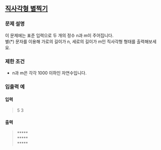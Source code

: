 ## [직사각형 별찍기](https://programmers.co.kr/learn/courses/30/lessons/12969?language=javascript)
### 문제 설명
이 문제에는 표준 입력으로 두 개의 정수 n과 m이 주어집니다.<br>
별(*) 문자를 이용해 가로의 길이가 n, 세로의 길이가 m인 직사각형 형태를 출력해보세요.

### 제한 조건
- n과 m은 각각 1000 이하인 자연수입니다.

### 입출력 예

#### 입력
> 5 3

#### 출력

> *****<br>
> *****<br>
> *****<br>
